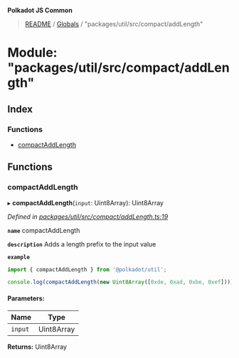 **Polkadot JS Common**

> [README](../README.md) / [Globals](../globals.md) / "packages/util/src/compact/addLength"

# Module: "packages/util/src/compact/addLength"

## Index

### Functions

* [compactAddLength](_packages_util_src_compact_addlength_.md#compactaddlength)

## Functions

### compactAddLength

▸ **compactAddLength**(`input`: Uint8Array): Uint8Array

*Defined in [packages/util/src/compact/addLength.ts:19](https://github.com/polkadot-js/common/blob/c366e637/packages/util/src/compact/addLength.ts#L19)*

**`name`** compactAddLength

**`description`** Adds a length prefix to the input value

**`example`** 
<BR>

```javascript
import { compactAddLength } from '@polkadot/util';

console.log(compactAddLength(new Uint8Array([0xde, 0xad, 0xbe, 0xef]))); // Uint8Array([4 << 2, 0xde, 0xad, 0xbe, 0xef])
```

#### Parameters:

Name | Type |
------ | ------ |
`input` | Uint8Array |

**Returns:** Uint8Array
